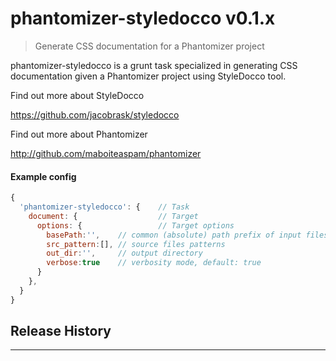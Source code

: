 # phantomizer-styledocco v0.1.x

> Generate CSS documentation for a Phantomizer project

phantomizer-styledocco is a grunt task specialized
in generating CSS documentation given a Phantomizer project
using StyleDocco tool.


Find out more about StyleDocco

https://github.com/jacobrask/styledocco

Find out more about Phantomizer

http://github.com/maboiteaspam/phantomizer


#### Example config

```javascript
{
  'phantomizer-styledocco': {    // Task
    document: {                  // Target
      options: {                 // Target options
        basePath:'',    // common (absolute) path prefix of input files
        src_pattern:[], // source files patterns
        out_dir:'',     // output directory
        verbose:true    // verbosity mode, default: true
      }
    },
  }
}

```


## Release History


---

